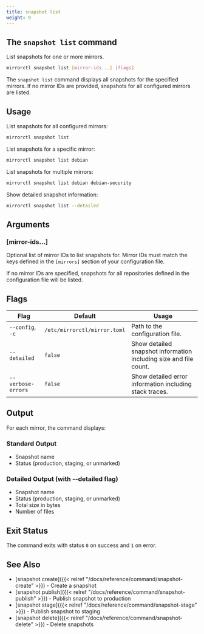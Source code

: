 ```yaml
---
title: snapshot list
weight: 9
---
```


## The `snapshot list` command

List snapshots for one or more mirrors.

```bash
mirrorctl snapshot list [mirror-ids...] [flags]
```

The `snapshot list` command displays all snapshots for the specified mirrors. If no mirror IDs are
provided, snapshots for all configured mirrors are listed.

## Usage

List snapshots for all configured mirrors:
```bash
mirrorctl snapshot list
```

List snapshots for a specific mirror:
```bash
mirrorctl snapshot list debian
```

List snapshots for multiple mirrors:
```bash
mirrorctl snapshot list debian debian-security
```

Show detailed snapshot information:
```bash
mirrorctl snapshot list --detailed
```

## Arguments

### [mirror-ids...]

Optional list of mirror IDs to list snapshots for. Mirror IDs must match the keys defined in the
`[mirrors]` section of your configuration file.

If no mirror IDs are specified, snapshots for all repositories defined in the configuration file
will be listed.

## Flags

| Flag | Default | Usage |
|------|---------|-------|
| `--config`, `-c` | `/etc/mirrorctl/mirror.toml` | Path to the configuration file. |
| `--detailed` | `false` | Show detailed snapshot information including size and file count. |
| `--verbose-errors` | `false` | Show detailed error information including stack traces. |

## Output

For each mirror, the command displays:

### Standard Output
- Snapshot name
- Status (production, staging, or unmarked)

### Detailed Output (with --detailed flag)
- Snapshot name
- Status (production, staging, or unmarked)
- Total size in bytes
- Number of files

## Exit Status

The command exits with status `0` on success and `1` on error.

## See Also

- [snapshot create]({{< relref "/docs/reference/command/snapshot-create" >}}) - Create a snapshot
- [snapshot publish]({{< relref "/docs/reference/command/snapshot-publish" >}}) - Publish snapshot
  to production
- [snapshot stage]({{< relref "/docs/reference/command/snapshot-stage" >}}) - Publish snapshot to
  staging
- [snapshot delete]({{< relref "/docs/reference/command/snapshot-delete" >}}) - Delete snapshots
  